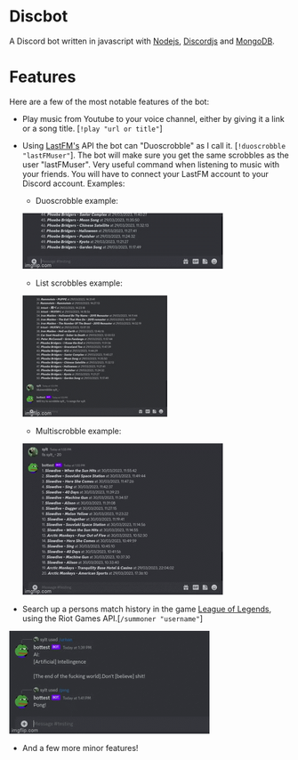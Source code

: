# Discbot

A Discord bot written in javascript with [Nodejs](https://nodejs.org/en/), [Discordjs](https://discord.js.org/#/) and [MongoDB](https://www.mongodb.com/).

# Features

Here are a few of the most notable features of the bot:

* Play music from Youtube to your voice channel, either by giving it a link or a song title. [```!play "url or title"```]
* Using [LastFM's](https://www.last.fm/home) API the bot can "Duoscrobble" as I call it. [```!duoscrobble "lastFMuser"```]. The bot will make sure you get the same scrobbles as the user "lastFMuser". Very useful command when listening to music with your friends. You will have to connect your LastFM account to your Discord account. Examples:

    - Duoscrobble example:

    ![til](./gifs/duoscrobblegif.gif)

    - List scrobbles example:

    ![til](./gifs/lsgif.gif)

    - Multiscrobble example:

    ![til](./gifs/multiscrobblegif.gif)

* Search up a persons match history in the game [League of Legends](https://www.leagueoflegends.com/en-us/), using the Riot Games API.[```/summoner "username"```]

![til](./gifs/summonergif.gif)

* And a few more minor features!


